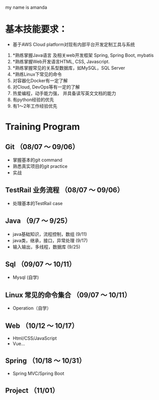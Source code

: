 my name is amanda
# 基本技能要求：
- 基于AWS Cloud platform对现有内部平台开发定制工具与系统
1. *熟练掌握Java语言 及相关web开发框架 Spring, Spring Boot, mybatis
2. *熟练掌握Web开发语言HTML, CSS, Javascript.
3. *熟练掌握常见的关系型数据库，如MySQL，SQL Server
4. *熟练Linux下常见的命令
5. 对容器化Docker有一定了解
6. 对Cloud, DevOps等有一定的了解
7. 热爱编程，动手能力强， 并具备读写英文文档的能力
8. 有python经验的优先
9. 有1～2年工作经验优先

# Training Program

## Git （08/07 ～ 09/06）
- 掌握基本的git command
- 熟悉真实项目的git practice
- 实战

## TestRail 业务流程 （08/07 ～ 09/06）
- 处理基本的TestRail case

## Java （9/7 ～ 9/25）
- java基础知识，流程控制，数组 (9/11)
- java类，继承，接口，异常处理 (9/17)
- 输入输出，多线程，数据库 (9/25)

## Sql （09/07 ～ 10/11）
- Mysql (自学)
  
## Linux 常见的命令集合 （09/07 ～ 10/11）
- Operation（自学）


## Web （10/12 ～ 10/17）
- Html/CSS/JavaScript
- Vue...

## Spring （10/18 ～ 10/31）
- Spring MVC/Spring Boot

## Project （11/01）
